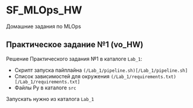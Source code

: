 # SF_MLOps_HW

Домашние задания по MLOps


## Практическое задание №1 (vo_HW)

Решение Практического задания №1 в каталоге ```Lab_1```:
* Скрипт запуска пайплайна ```(/Lab_1/pipeline.sh)[/Lab_1/pipeline.sh]```
* Список зависимостей для окружения ```(/Lab_1/requirements.txt)[/Lab_1/requirements.txt]```
* Файлы Py в каталоге ```src```

Запускать нужно из каталога ```Lab_1```